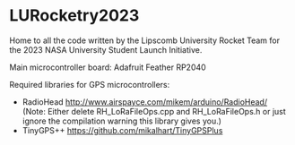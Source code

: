# LURocketry2023

Home to all the code written by the Lipscomb University Rocket Team for the 2023 NASA University Student Launch Initiative.

Main microcontroller board: Adafruit Feather RP2040

Required libraries for GPS microcontrollers:

- RadioHead http://www.airspayce.com/mikem/arduino/RadioHead/
(Note: Either delete RH_LoRaFileOps.cpp and RH_LoRaFileOps.h or just ignore the compilation warning this library gives you.)
- TinyGPS++ https://github.com/mikalhart/TinyGPSPlus
